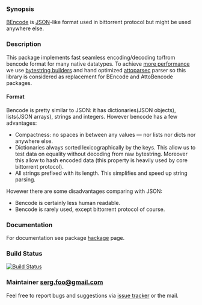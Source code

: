 ### Synopsis

[BEncode][bencode] is [JSON][json-ref]-like format used in bittorrent
protocol but might be used anywhere else.

### Description

This package implements fast seamless encoding/decoding to/from
bencode format for many native datatypes. To achieve
[more performance][cmp] we use
[bytestring builders][bytestring-builder] and hand optimized
[attoparsec][attoparsec] parser so this library is considered as
replacement for BEncode and AttoBencode packages.

#### Format

Bencode is pretty similar to JSON: it has dictionaries(JSON objects),
lists(JSON arrays), strings and integers. However bencode has a few
advantages:

* Compactness: no spaces in between any values — nor lists nor dicts
  nor anywhere else.
* Dictionaries always sorted lexicographically by the keys. This allow
  us to test data on equality without decoding from raw bytestring.
  Moreover this allow to hash encoded data (this property is heavily
  used by core bittorrent protocol).
* All strings prefixed with its length. This simplifies and speed up
  string parsing.

Hovewer there are some disadvantages comparing with JSON:

* Bencode is certainly less human readable.
* Bencode is rarely used, except bittorrent protocol of course.

### Documentation

For documentation see package [hackage][hackage] page.

### Build Status

[![Build Status][travis-img]][travis-log]

### Maintainer <serg.foo@gmail.com>

Feel free to report bugs and suggestions via [issue tracker][issues]
or the mail.


[cmp]: http://htmlpreview.github.com/?https://raw.github.com/wiki/cobit/bencoding/comparison.html

[bencode]: https://wiki.theory.org/BitTorrentSpecification#Bencoding
[json-ref]: http://www.json.org/
[attoparsec]: http://hackage.haskell.org/package/attoparsec-0.10.4.0
[bytestring-builder]: http://hackage.haskell.org/packages/archive/bytestring/0.10.2.0/doc/html/Data-ByteString-Builder.html

[travis-img]: https://travis-ci.org/sergv/bencoding.png
[travis-log]: https://travis-ci.org/sergv/bencoding

[hackage]: http://hackage.haskell.org/package/bencoding
[issues]: https://github.com/sergv/bencoding/issues
